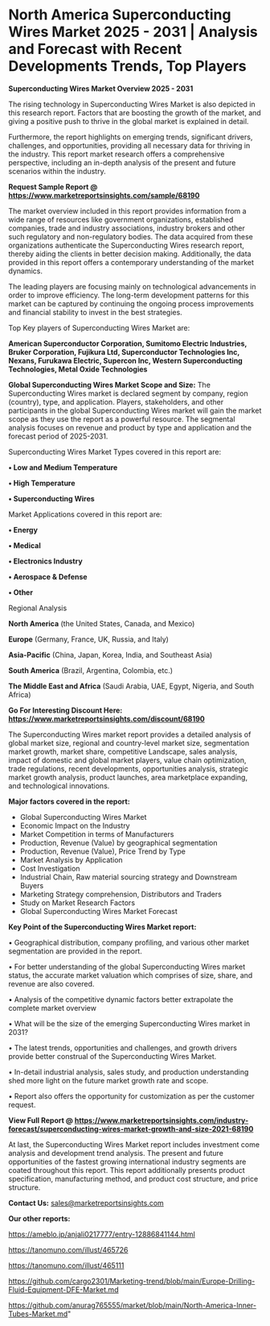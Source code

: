 # North America Superconducting Wires Market 2025 - 2031 | Analysis and Forecast with Recent Developments Trends, Top Players

<Strong> Superconducting Wires Market Overview 2025 - 2031</strong>

The rising technology in Superconducting Wires Market is also depicted in this research report. Factors that are boosting the growth of the market, and giving a positive push to thrive in the global market is explained in detail.

Furthermore, the report highlights on emerging trends, significant drivers, challenges, and opportunities, providing all necessary data for thriving in the industry. This report market research offers a comprehensive perspective, including an in-depth analysis of the present and future scenarios within the industry.

<strong>Request Sample Report @ <a href=https://www.marketreportsinsights.com/sample/68190>https://www.marketreportsinsights.com/sample/68190</a></strong>

The market overview included in this report provides information from a wide range of resources like government organizations, established companies, trade and industry associations, industry brokers and other such regulatory and non-regulatory bodies. The data acquired from these organizations authenticate the Superconducting Wires research report, thereby aiding the clients in better decision making. Additionally, the data provided in this report offers a contemporary understanding of the market dynamics.

The leading players are focusing mainly on technological advancements in order to improve efficiency. The long-term development patterns for this market can be captured by continuing the ongoing process improvements and financial stability to invest in the best strategies.

Top Key players of Superconducting Wires Market are:

<strong>American Superconductor Corporation, Sumitomo Electric Industries, Bruker Corporation, Fujikura Ltd, Superconductor Technologies Inc, Nexans, Furukawa Electric, Supercon Inc, Western Superconducting Technologies, Metal Oxide Technologies</strong>

<strong><b>Global Superconducting Wires Market Scope and Size:</b></strong>
The Superconducting Wires market is declared segment by company, region (country), type, and application. Players, stakeholders, and other participants in the global Superconducting Wires market will gain the market scope as they use the report as a powerful resource. The segmental analysis focuses on revenue and product by type and application and the forecast period of 2025-2031.

Superconducting Wires Market Types covered in this report are:

<strong>• Low and Medium Temperature

• High Temperature

• Superconducting Wires</strong>

Market Applications covered in this report are:

<strong>• Energy

• Medical

• Electronics Industry

• Aerospace & Defense

• Other</strong> 

Regional Analysis

<strong>North America</strong> (the United States, Canada, and Mexico)

<strong>Europe</strong> (Germany, France, UK, Russia, and Italy)

<strong>Asia-Pacific</strong> (China, Japan, Korea, India, and Southeast Asia)

<strong>South America</strong> (Brazil, Argentina, Colombia, etc.)

<strong>The Middle East and Africa</strong> (Saudi Arabia, UAE, Egypt, Nigeria, and South Africa)

<strong>Go For Interesting Discount Here: <a href=https://www.marketreportsinsights.com/discount/68190>https://www.marketreportsinsights.com/discount/68190</a></strong>

The Superconducting Wires market report provides a detailed analysis of global market size, regional and country-level market size, segmentation market growth, market share, competitive Landscape, sales analysis, impact of domestic and global market players, value chain optimization, trade regulations, recent developments, opportunities analysis, strategic market growth analysis, product launches, area marketplace expanding, and technological innovations.

<strong><b>Major factors covered in the report:</b></strong>
<ul>
  <li>Global Superconducting Wires Market </li>
  <li>Economic Impact on the Industry</li>
  <li>Market Competition in terms of Manufacturers</li>
  <li>Production, Revenue (Value) by geographical segmentation</li>
  <li>Production, Revenue (Value), Price Trend by Type</li>
  <li>Market Analysis by Application</li>
  <li>Cost Investigation</li>
  <li>Industrial Chain, Raw material sourcing strategy and Downstream Buyers</li>
  <li>Marketing Strategy comprehension, Distributors and Traders</li>
  <li>Study on Market Research Factors</li>
  <li>Global Superconducting Wires Market Forecast</li>
</ul>

<strong><b>Key Point of the Superconducting Wires Market report:</b></strong>

• Geographical distribution, company profiling, and various other market segmentation are provided in the report.

• For better understanding of the global Superconducting Wires market status, the accurate market valuation which comprises of size, share, and revenue are also covered.

• Analysis of the competitive dynamic factors better extrapolate the complete market overview

• What will be the size of the emerging Superconducting Wires market in 2031?

• The latest trends, opportunities and challenges, and growth drivers provide better construal of the Superconducting Wires Market.

• In-detail industrial analysis, sales study, and production understanding shed more light on the future market growth rate and scope.

• Report also offers the opportunity for customization as per the customer request.

<strong><b>View Full Report @ <a href=https://www.marketreportsinsights.com/industry-forecast/superconducting-wires-market-growth-and-size-2021-68190>https://www.marketreportsinsights.com/industry-forecast/superconducting-wires-market-growth-and-size-2021-68190</a></b></strong>


At last, the Superconducting Wires Market report includes investment come analysis and development trend analysis. The present and future opportunities of the fastest growing international industry segments are coated throughout this report. This report additionally presents product specification, manufacturing method, and product cost structure, and price structure.

<strong>Contact Us:</strong>
sales@marketreportsinsights.com

<strong>Our other reports:</strong>

<a href=https://ameblo.jp/anjali0217777/entry-12886841144.html>https://ameblo.jp/anjali0217777/entry-12886841144.html</a>

<a href=https://tanomuno.com/illust/465726>https://tanomuno.com/illust/465726</a>

<a href=https://tanomuno.com/illust/465111>https://tanomuno.com/illust/465111</a>

<a href=https://github.com/cargo2301/Marketing-trend/blob/main/Europe-Drilling-Fluid-Equipment-DFE-Market.md>https://github.com/cargo2301/Marketing-trend/blob/main/Europe-Drilling-Fluid-Equipment-DFE-Market.md</a>

<a href=https://github.com/anurag765555/market/blob/main/North-America-Inner-Tubes-Market.md>https://github.com/anurag765555/market/blob/main/North-America-Inner-Tubes-Market.md</a>"

